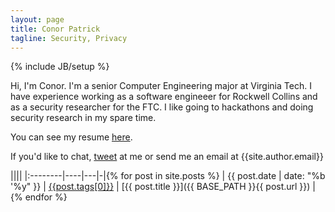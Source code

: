 ```yaml
---
layout: page
title: Conor Patrick
tagline: Security, Privacy
---
```

{% include JB/setup %}

Hi, I'm Conor.  I'm a senior Computer Engineering major at Virginia Tech.  I have experience working as a software engineeer for Rockwell Collins
and as a security researcher for the FTC.  I like going to hackathons and doing security research in my spare time.  

You can see my resume [here](/resume.html).

If you'd like to chat, [tweet](https://twitter.com/_conorpp) at me or send me an email at {{site.author.email}}



||||
|:--------|----|---|-|{% for post in site.posts %}
| <span class="nowrap">{{ post.date | date: "%b '%y" }}</span> | [{{post.tags[0]}}]({{BASE_PATH}}/tags.html#{{post.tags[0]}}) | [{{ post.title }}]({{ BASE_PATH }}{{ post.url }}) |{% endfor %}



